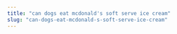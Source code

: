```yaml
---
title: "can dogs eat mcdonald's soft serve ice cream"
slug: "can-dogs-eat-mcdonald-s-soft-serve-ice-cream"
---
```


